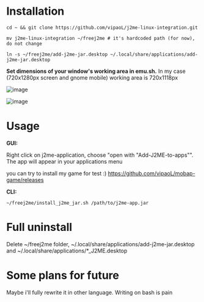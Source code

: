 # Installation
```
cd ~ && git clone https://github.com/vipaoL/j2me-linux-integration.git
```
```
mv j2me-linux-integration ~/freej2me # it's hardcoded path (for now), do not change
```
```
ln -s ~/freej2me/add-j2me-jar.desktop ~/.local/share/applications/add-j2me-jar.desktop
```

**Set dimensions of your window's working area in emu.sh.** In my case (720x1280px screen and gnome mobile) working area is 720x1118px

![image](https://user-images.githubusercontent.com/59665125/190923964-e2887d39-4a45-4a77-b029-04c56d7e6531.png)

![image](https://user-images.githubusercontent.com/59665125/190923896-3a51b244-7096-47ea-b67d-45f0d1625529.png)
# Usage
**GUI:**

Right click on j2me-application, choose "open with "Add-J2ME-to-apps"". The app will appear in your applications menu

you can try to install my game for test :) https://github.com/vipaoL/mobap-game/releases

**CLI:**
```
~/freej2me/install_j2me_jar.sh /path/to/j2me-app.jar
```
# Full uninstall
Delete ~/freej2me folder, ~/.local/share/applications/add-j2me-jar.desktop and ~/.local/share/applications/*_J2ME.desktop


# Some plans for future
Maybe i'll fully rewrite it in other language. Writing on bash is pain
